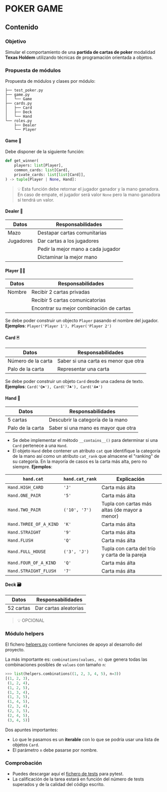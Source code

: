 # POKER GAME

## Contenido

### Objetivo

Simular el comportamiento de una **partida de cartas de poker** modalidad **Texas Holdem** utilizando técnicas de programación orientada a objetos.

### Propuesta de módulos

Propuesta de módulos y clases por módulo:

```
├── test_poker.py
├── game.py
│   └── Game
├── cards.py
│   ├── Card
│   ├── Deck
│   └── Hand
└── roles.py
    ├── Dealer
    └── Player
```

#### Game 🎲

Debe disponer de la siguiente función:

```python
def get_winner(
    players: list[Player],
    common_cards: list[Card],
    private_cards: list[list[Card]],
) -> tuple[Player | None, Hand]:
```

> 💡 Esta función debe retornar el jugador ganador y la mano ganadora. En caso de empate, el jugador será valor `None` pero la mano ganadora sí tendrá un valor.

#### Dealer 🎩

| Datos     | Responsabilidades                  |
| --------- | ---------------------------------- |
| Mazo      | Destapar cartas comunitarias       |
| Jugadores | Dar cartas a los jugadores         |
|           | Pedir la mejor mano a cada jugador |
|           | Dictaminar la mejor mano           |

#### Player 🙅‍♀️

| Datos  | Responsabilidades                        |
| ------ | ---------------------------------------- |
| Nombre | Recibir 2 cartas privadas                |
|        | Recibir 5 cartas comunicatorias          |
|        | Encontrar su mejor combinación de cartas |

Se debe poder construir un objecto `Player` pasando el nombre del jugador. **Ejemplos**: `Player('Player 1'), Player('Player 2')`

#### Card 🃏

| Datos              | Responsabilidades                    |
| ------------------ | ------------------------------------ |
| Número de la carta | Saber si una carta es menor que otra |
| Palo de la carta   | Representar una carta                |

Se debe poder construir un objeto `Card` desde una cadena de texto. **Ejemplos**: `Card('Q♠'), Card('7♣'), Card('A♠')`

#### Hand 🤙

| Datos            | Responsabilidades                   |
| ---------------- | ----------------------------------- |
| 5 cartas         | Descubrir la categoría de la mano   |
| Palo de la carta | Saber si una mano es mayor que otra |

- Se debe implementar el método `__contains__()` para determinar si una `Card` pertenece a una `Hand`.
- El objeto `Hand` debe contener un atributo `cat` que identifique la categoría de la mano así como un atributo `cat_rank` que almacene el "ranking" de su categoría. En la mayoría de casos es la carta más alta, pero no siempre. **Ejemplos**:

| `hand.cat`             | `hand.cat_rank` | Explicación                                   |
| ---------------------- | --------------- | --------------------------------------------- |
| `Hand.HIGH_CARD`       | `'J'`           | Carta más álta                                |
| `Hand.ONE_PAIR`        | `'5'`           | Carta más álta                                |
| `Hand.TWO_PAIR`        | `('10', '7')`   | Tupla con cartas más altas (de mayor a menor) |
| `Hand.THREE_OF_A_KIND` | `'K'`           | Carta más álta                                |
| `Hand.STRAIGHT`        | `'9'`           | Carta más álta                                |
| `Hand.FLUSH`           | `'Q'`           | Carta más álta                                |
| `Hand.FULL_HOUSE`      | `('3', 'J')`    | Tupla con carta del trío y carta de la pareja |
| `Hand.FOUR_OF_A_KIND`  | `'Q'`           | Carta más álta                                |
| `Hand.STRAIGHT_FLUSH`  | `'7'`           | Carta más álta                                |

#### Deck 🗃️

| Datos     | Responsabilidades     |
| --------- | --------------------- |
| 52 cartas | Dar cartas aleatorias |

> 💡 OPCIONAL

### Módulo helpers

El fichero [helpers.py](./helpers.py) contiene funciones de apoyo al desarrollo del proyecto.

La más importante es: `combinations(values, n)` que genera todas las combinaciones posibles de `values` con tamaño `n`:

```python
>>> list(helpers.combinations((1, 2, 3, 4, 5), n=3))
[(1, 2, 3),
 (1, 2, 4),
 (1, 2, 5),
 (1, 3, 4),
 (1, 3, 5),
 (1, 4, 5),
 (2, 3, 4),
 (2, 3, 5),
 (2, 4, 5),
 (3, 4, 5)]
```

Dos apuntes importantes:

- Lo que le pasamos es un **iterable** con lo que se podría usar una lista de objetos `Card`.
- El parámetro `n` debe pasarse por nombre.

### Comprobación

- Puedes descargar aquí el [fichero de tests](test_poker.py) para pytest.
- La calificación de la tarea estará en función del número de tests superados y de la calidad del código escrito.
